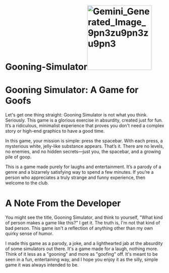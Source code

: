 # Gooning-Simulator<img width="204" height="204" alt="Gemini_Generated_Image_9pn3zu9pn3zu9pn3" src="https://github.com/user-attachments/assets/56cddca7-f0fb-4307-bdc4-ee759ea84e18" />

<h1>Gooning Simulator: A Game for Goofs</h1>
Let's get one thing straight: Gooning Simulator is not what you think. Seriously. This game is a glorious exercise in absurdity, created just for fun. It’s a ridiculous, minimalist experience that proves you don't need a complex story or high-end graphics to have a good time.

In this game, your mission is simple: press the spacebar. With each press, a mysterious white, jelly-like substance appears. That’s it. There are no levels, no enemies, and no hidden secrets—just you, the spacebar, and a growing pile of goop.

This is a game made purely for laughs and entertainment. It’s a parody of a genre and a bizarrely satisfying way to spend a few minutes. If you’re a person who appreciates a truly strange and funny experience, then welcome to the club.
<h1>A Note From the Developer</h1>
You might see the title, Gooning Simulator, and think to yourself, "What kind of person makes a game like this?" I get it. The truth is, I'm not that kind of bad person. This game isn't a reflection of anything other than my own quirky sense of humor.

I made this game as a parody, a joke, and a lighthearted jab at the absurdity of some simulators out there. It's a game made for a laugh, nothing more. Think of it less as a "gooning" and more as "goofing" off. It's meant to be seen in a fun, entertaining way, and I hope you enjoy it as the silly, simple game it was always intended to be.
